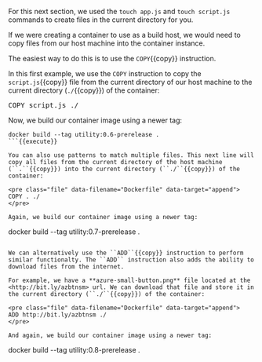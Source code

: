 For this next section, we used the ``touch app.js`` and ``touch script.js`` commands to create files in the current directory for you.

If we were creating a container to use as a build host, we would need to copy files from our host machine into the container instance.

The easiest way to do this is to use the ``COPY``{{copy}} instruction.

In this first example, we use the ``COPY`` instruction to copy the ``script.js``{{copy}} file from the current directory of our host machine to the current directory (``./``{{copy}}) of the container:

<pre class="file" data-filename="Dockerfile" data-target="append">
COPY script.js ./
</pre>

Now, we build our container image using a newer tag:

```
docker build --tag utility:0.6-prerelease .
```{{execute}}

You can also use patterns to match multiple files. This next line will copy all files from the current directory of the host machine (``.``{{copy}}) into the current directory (``./``{{copy}}) of the container:

<pre class="file" data-filename="Dockerfile" data-target="append">
COPY . ./
</pre>

Again, we build our container image using a newer tag:

```
docker build --tag utility:0.7-prerelease .
```{{execute}}

We can alternatively use the ``ADD``{{copy}} instruction to perform similar functionalty. The ``ADD`` instruction also adds the ability to download files from the internet.

For example, we have a **azure-small-button.png** file located at the <http://bit.ly/azbtnsm> url. We can download that file and store it in the current directory (``./``{{copy}}) of the container:

<pre class="file" data-filename="Dockerfile" data-target="append">
ADD http://bit.ly/azbtnsm ./
</pre>

And again, we build our container image using a newer tag:

```
docker build --tag utility:0.8-prerelease .
```{{execute}}